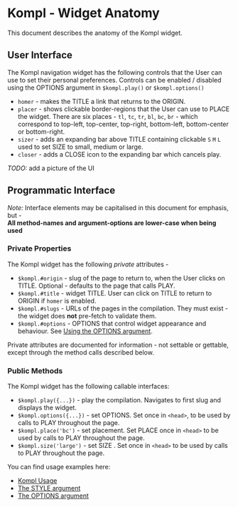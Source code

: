 # Kompl - Widget Anatomy

This document describes the anatomy of the Kompl widget.

## User Interface

The Kompl navigation widget has the following controls that the User can use to set their personal preferences. Controls can be enabled / disabled using the OPTIONS argument in `$kompl.play()` or `$kompl.options()`

* `homer` - makes the TITLE a link that returns to the ORIGIN.
* `placer` - shows clickable border-regions that the User can use to PLACE the widget. There are six places - `tl`, `tc`, `tr`, `bl`, `bc`, `br` - which correspond to top-left, top-center, top-right, bottom-left, bottom-center or bottom-right.
* `sizer` - adds an expanding bar above TITLE containing clickable `S` `M` `L` used to set SIZE to small, medium or large.
* `closer` - adds a CLOSE icon to the expanding bar which cancels play.

*TODO:* add a picture of the UI
<!--
![Image of Yaktocat](https://octodex.github.com/images/yaktocat.png)
-->

## Programmatic Interface

*Note:* Interface elements may be capitalised in this document for emphasis, but -</br>
**All method-names and argument-options are lower-case when being used**

### Private Properties

The Kompl widget has the following *private* attributes -

* `$kompl.#origin` - slug of the page to return to, when the User clicks on TITLE. Optional - defaults to the page that calls PLAY.
* `$kompl.#title` - widget TITLE. User can click on  TITLE to return to  ORIGIN if `homer` is enabled.
* `$kompl.#slugs` - URLs of the pages in the compilation. They must exist - the widget does **not** pre-fetch to validate them.
* `$kompl.#options` - OPTIONS that control widget appearance and behaviour. See [Using the OPTIONS argument](example-options.md).

Private attributes are documented for information - not settable or gettable, except through the method calls described below.

### Public Methods

The Kompl widget has the following callable interfaces:
* `$kompl.play({...})` - play the compilation. Navigates to first slug and displays the widget.
* `$kompl.options({...})` - set OPTIONS. Set once in `<head>`, to be used by calls to PLAY throughout the page.
* `$kompl.place('bc')` - set placement. Set PLACE once in `<head>` to be used by calls to PLAY throughout the page.
* `$kompl.size('large')` - set SIZE . Set once in `<head>` to be used by calls to PLAY throughout the page.

You can find usage examples here:
* [Kompl Usage](example-usage.md)
* [The STYLE argument](example-style.md)
* [The OPTIONS argument](example-style.md)

